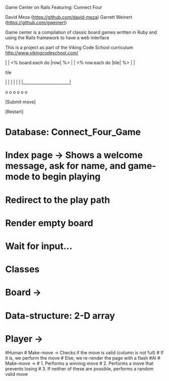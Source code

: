 Game Center on Rails
Featuring: Connect Four

David Meza (https://github.com/david-meza)
Garrett Weinert (https://github.com/gweinert)

Game center is a compilation of classic board games written in Ruby and using the Rails framework to have a web interface


This is a project as part of the Viking Code School curriculum
http://www.vikingcodeschool.com/




|                       | <% board.each do |row| %>
|                       |     <% row.each do |tile| %>
|                       |         <p>tile</p>
|                       |
|                       |
|                       |
|_______________________|

  o   o   o   o   o   o

  [Submit move]

  [Restart]

# Database: Connect_Four_Game

# Index page -> Shows a welcome message, ask for name, and game-mode to begin playing
# Redirect to the play path

# Render empty board
# Wait for input...

# Classes
# Board ->
  # Data-structure: 2-D array
  # 


# Player ->
  #Human
    # Make-move -> Checks if the move is valid (column is not full)
      # If it is, we perform the move
      # Else, we re-render the page with a flash
  #AI
    # Make-move ->
      # 1. Performs a winning move
      # 2. Performs a move that prevents losing
      # 3. If neither of these are possible, performs a random valid move
